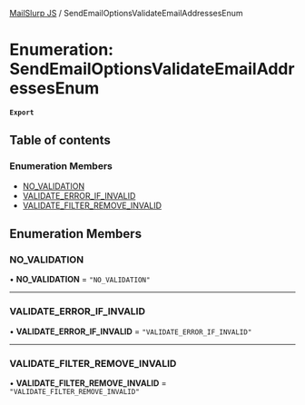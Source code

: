 [MailSlurp JS](../README.md) / SendEmailOptionsValidateEmailAddressesEnum

# Enumeration: SendEmailOptionsValidateEmailAddressesEnum

**`Export`**

## Table of contents

### Enumeration Members

- [NO\_VALIDATION](SendEmailOptionsValidateEmailAddressesEnum.md#no_validation)
- [VALIDATE\_ERROR\_IF\_INVALID](SendEmailOptionsValidateEmailAddressesEnum.md#validate_error_if_invalid)
- [VALIDATE\_FILTER\_REMOVE\_INVALID](SendEmailOptionsValidateEmailAddressesEnum.md#validate_filter_remove_invalid)

## Enumeration Members

### NO\_VALIDATION

• **NO\_VALIDATION** = ``"NO_VALIDATION"``

___

### VALIDATE\_ERROR\_IF\_INVALID

• **VALIDATE\_ERROR\_IF\_INVALID** = ``"VALIDATE_ERROR_IF_INVALID"``

___

### VALIDATE\_FILTER\_REMOVE\_INVALID

• **VALIDATE\_FILTER\_REMOVE\_INVALID** = ``"VALIDATE_FILTER_REMOVE_INVALID"``
